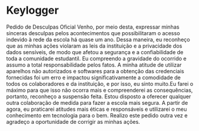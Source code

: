 # Keylogger

Pedido de Desculpas Oficial
Venho, por meio desta, expressar minhas sinceras desculpas pelos acontecimentos que possibilitaram o acesso indevido à rede da escola há quase um ano. Dessa maneira, eu reconheço que as minhas ações violaram as leis da instituição e a privacidade dos dados sensíveis, de modo que afetou a segurança e a confiabilidade de toda a comunidade estudantil. Eu compreendo a gravidade do ocorrido e assumo a total responsabilidade pelos fatos. A minha atitude de utilizar aparelhos não autorizados e softwares para a obtenção das credenciais fornecidas foi um erro e impactou significativamente a comodidade de todos os colaboradores e da instituição, e por isso, eu sinto muito.Eu farei o máximo para que isso não ocorra mais e compreenderei as consequências, portanto, reconheço a suspensão feita. Estou disposto a oferecer qualquer outra colaboração de medida para fazer a escola mais segura. A partir de agora, eu praticarei atitudes mais éticas e responsáveis e utilizarei o meu conhecimento em tecnologia para o bem. Realizo este pedido outra vez e agradeço a oportunidade de corrigir as minhas ações.
